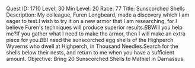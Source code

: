 Quest ID: 1710
Level: 30
Min Level: 20
Race: 77
Title: Sunscorched Shells
Description: My colleague, Furen Longbeard, made a discovery which I am eager to test.I wish to try it on a new armor that I am researching, for I believe Furen's techniques will produce superior results.$B$BWill you help me?If you gather what I need to make the armor, then I will make an extra piece for you.$B$BI need the sunscorched egg shells of the Highperch Wyverns who dwell at Highperch, in Thousand Needles.Search for the shells below their nests, and return to me when you have a sufficient amount.
Objective: Bring 20 Sunscorched Shells to Mathiel in Darnassus.
